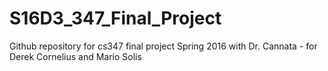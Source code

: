 # S16D3_347_Final_Project
Github repository for cs347 final project Spring 2016 with Dr. Cannata - for Derek Cornelius and Mario Solis
